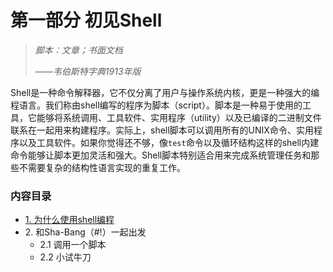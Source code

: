 # 第一部分 初见Shell

> *脚本：文章；书面文档*
> 
> *——韦伯斯特字典1913年版*

Shell是一种命令解释器，它不仅分离了用户与操作系统内核，更是一种强大的编程语言。我们称由shell编写的程序为脚本（script）。脚本是一种易于使用的工具，它能够将系统调用、工具软件、实用程序（utility）以及已编译的二进制文件联系在一起用来构建程序。实际上，shell脚本可以调用所有的UNIX命令、实用程序以及工具软件。如果你觉得还不够，像`test`命令以及循环结构这样的shell内建命令能够让脚本更加灵活和强大。Shell脚本特别适合用来完成系统管理任务和那些不需要复杂的结构性语言实现的重复工作。

### 内容目录
- [1\. 为什么使用shell编程](01_shell_programming.md)
- 2\. 和Sha-Bang（#!）一起出发
	- 2.1 调用一个脚本
	- 2.2 小试牛刀